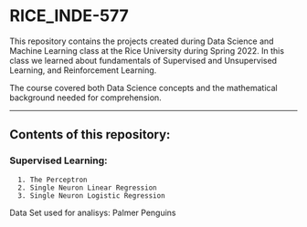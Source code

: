 # RICE_INDE-577
This repository contains the projects created during Data Science and Machine Learning class at the Rice University during Spring 2022.
In this class we learned about fundamentals of Supervised and Unsupervised Learning, and Reinforcement Learning.

The course covered both Data Science concepts and the mathematical background needed for comprehension.

---
## Contents of this repository:
  ### Supervised Learning:
      1. The Perceptron
      2. Single Neuron Linear Regression
      3. Single Neuron Logistic Regression
      
Data Set used for analisys: Palmer Penguins

